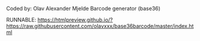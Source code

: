 Coded by: Olav Alexander Mjelde
Barcode generator (base36)

RUNNABLE: https://htmlpreview.github.io/?https://raw.githubusercontent.com/olavxxx/base36barcode/master/index.html

